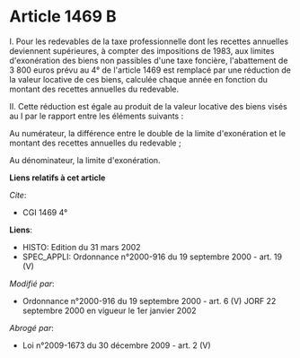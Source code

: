 # Article 1469 B

I. Pour les redevables de la taxe professionnelle dont les recettes annuelles deviennent supérieures, à compter des
impositions de 1983, aux limites d'exonération des biens non passibles d'une taxe foncière, l'abattement de 3 800 euros prévu
au 4° de l'article 1469 est remplacé par une réduction de la valeur locative de ces biens, calculée chaque année en fonction
du montant des recettes annuelles du redevable.

II. Cette réduction est égale au produit de la valeur locative des biens visés au I par le rapport entre les éléments
suivants :

Au numérateur, la différence entre le double de la limite d'exonération et le montant des recettes annuelles du redevable ;

Au dénominateur, la limite d'exonération.

**Liens relatifs à cet article**

_Cite_:

  - CGI 1469 4°

**Liens**:

  - HISTO: Edition du 31 mars 2002
  - SPEC_APPLI: Ordonnance n°2000-916 du 19 septembre 2000 - art. 19 (V)

_Modifié par_:

  - Ordonnance n°2000-916 du 19 septembre 2000 - art. 6 (V) JORF 22 septembre 2000 en vigueur le 1er janvier 2002

_Abrogé par_:

  - Loi n°2009-1673 du 30 décembre 2009 - art. 2 (V)
